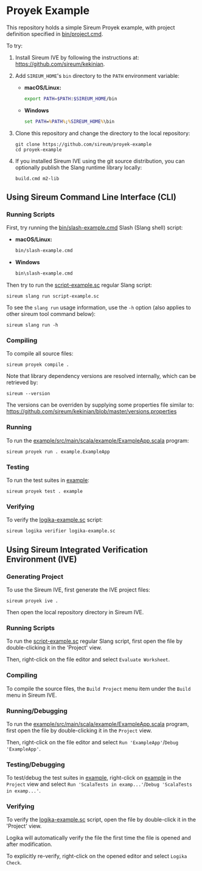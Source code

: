 # Proyek Example

This repository holds a simple Sireum Proyek example,
with project definition specified in 
[bin/project.cmd](bin/project.cmd).

To try:

1. Install Sireum IVE by following the instructions at:
   https://github.com/sireum/kekinian.

2. Add `SIREUM_HOME`'s `bin` directory to the `PATH` environment
   variable:

   * **macOS/Linux:**
   
     ```bash
     export PATH=$PATH:$SIREUM_HOME/bin
     ```
   
   * **Windows**
   
     ```cmd
     set PATH=%PATH%;%SIREUM_HOME%\bin
     ```

3. Clone this repository and change the directory to the
   local repository:

   ```
   git clone https://github.com/sireum/proyek-example
   cd proyek-example
   ```

4. If you installed Sireum IVE using the git source distribution,
   you can optionally publish the Slang runtime library locally:
   
   ```
   build.cmd m2-lib
   ```

## Using Sireum Command Line Interface (CLI)

### Running Scripts

First, try running the [bin/slash-example.cmd](bin/slash-example.cmd) 
Slash (Slang shell) script:

* **macOS/Linux:**

  ```bash
  bin/slash-example.cmd
  ```

* **Windows**

  ```cmd
  bin\slash-example.cmd
  ```

Then try to run the [script-example.sc](script-example.sc) regular Slang script:

```
sireum slang run script-example.sc 
```

To see the `slang run` usage information, use the `-h` option (also
applies to other sireum tool command below):

```
sireum slang run -h 
```

### Compiling

To compile all source files:

```
sireum proyek compile .
```

Note that library dependency versions are resolved internally, which can be
retrieved by:

```
sireum --version
```

The versions can be overriden by supplying some properties file similar to:
https://github.com/sireum/kekinian/blob/master/versions.properties

### Running

To run the [example/src/main/scala/example/ExampleApp.scala](example/src/main/scala/example/ExampleApp.scala) 
program:

```
sireum proyek run . example.ExampleApp
```

### Testing

To run the test suites in [example](example):

```
sireum proyek test . example
```

### Verifying

To verify the [logika-example.sc](logika-example.sc) script:

```
sireum logika verifier logika-example.sc 
```

## Using Sireum Integrated Verification Environment (IVE)

### Generating Project

To use the Sireum IVE, first generate the IVE project files:

```
sireum proyek ive .
```

Then open the local repository directory in Sireum IVE.

### Running Scripts

To run the [script-example.sc](script-example.sc) regular Slang script,
first open the file by double-clicking it in the 'Project' view.

Then, right-click on the file editor and select `Evaluate Worksheet`.

### Compiling

To compile the source files, the `Build Project` menu item under
the `Build` menu in Sireum IVE.

### Running/Debugging

To run the 
[example/src/main/scala/example/ExampleApp.scala](example/src/main/scala/example/ExampleApp.scala)
program, first open the file by double-clicking it in the `Project` view.

Then, right-click on the file editor and select `Run 'ExampleApp'`/`Debug 'ExampleApp'`.

### Testing/Debugging

To test/debug the test suites in [example](example), right-click on
[example](example) in the `Project` view and select
`Run 'ScalaTests in examp...'`/`Debug 'ScalaTests in examp...'`.

### Verifying

To verify the [logika-example.sc](logika-example.sc) script, open
the file by double-click it in the 'Project' view.

Logika will automatically verify the file the first
time the file is opened and after modification.

To explicitly re-verify, right-click on the opened editor and
select `Logika Check`.